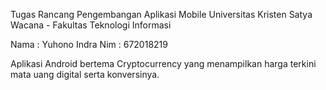 Tugas Rancang Pengembangan Aplikasi Mobile
Universitas Kristen Satya Wacana - Fakultas Teknologi Informasi

Nama  : Yuhono Indra
Nim   : 672018219

Aplikasi Android bertema Cryptocurrency yang menampilkan harga terkini mata uang digital serta konversinya.
